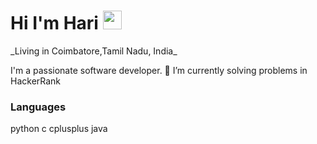 <h1>
  Hi I'm Hari
  <img src="https://media.giphy.com/media/hvRJCLFzcasrR4ia7z/giphy.gif" width="30px"/>
</h1>
_Living in Coimbatore,Tamil Nadu, India_


I'm a passionate software developer.
🌱 I’m currently solving problems in HackerRank

### Languages
python c cplusplus java

<!--
**81Hari/81Hari** is a ✨ _special_ ✨ repository because its `README.md` (this file) appears on your GitHub profile.

Here are some ideas to get you started:

- 🔭 I’m currently working on ...
- 🌱 I’m currently learning ...
- 👯 I’m looking to collaborate on ...
- 🤔 I’m looking for help with ...
- 💬 Ask me about ...
- 📫 How to reach me: ...
- 😄 Pronouns: ...
- ⚡ Fun fact: ...
-->




